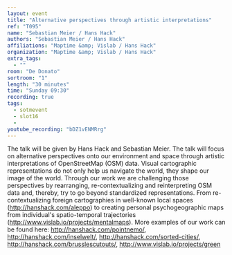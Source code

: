 ```yaml
---
layout: event
title: "Alternative perspectives through artistic interpretations"
ref: "T095"
name: "Sebastian Meier / Hans Hack"
authors: "Sebastian Meier / Hans Hack"
affiliations: "Maptime &amp; Vislab / Hans Hack"
organization: "Maptime &amp; Vislab / Hans Hack"
extra_tags:
  - ""
room: "De Donato"
sortroom: "1"
length: "30 minutes"
time: "Sunday 09:30"
recording: true
tags:
  - sotmevent
  - slot16
  - 
youtube_recording: "bDZ1vENMRrg"
---
```

The talk will be given by Hans Hack and Sebastian Meier. The talk will focus on alternative perspectives onto our environment and space through artistic interpretations of OpenStreetMap (OSM) data. Visual cartographic representations do not only help us navigate the world, they shape our image of the world. Through our work we are challenging those perspectives by rearranging, re-contextualizing and reinterpreting OSM data and, thereby, try to go beyond standardized representations. From re-contextualizing foreign cartographies in well-known local spaces (http://hanshack.com/aleppo) to creating personal psychogeographic maps from individual&#39;s spatio-temporal trajectories (http://www.vislab.io/projects/mentalmaps). More examples of our work can be found here: http://hanshack.com/pointnemo/,
http://hanshack.com/inselwelt/, http://hanshack.com/sorted-cities/, http://hanshack.com/brusslescutouts/, http://www.vislab.io/projects/green